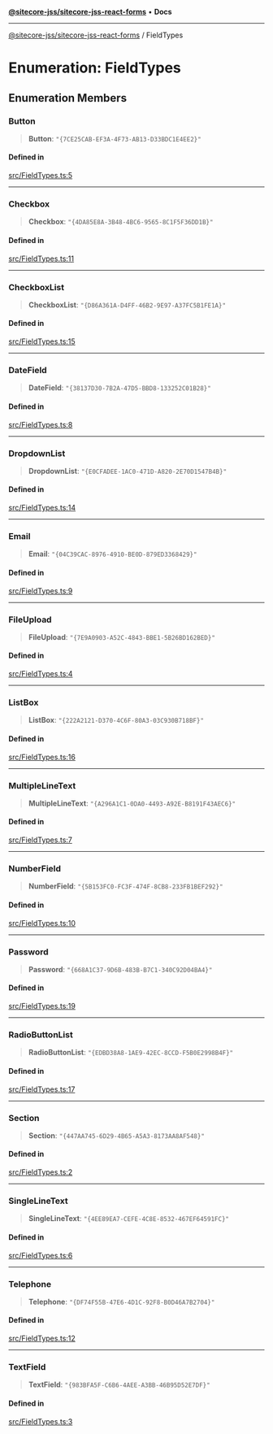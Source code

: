 [**@sitecore-jss/sitecore-jss-react-forms**](../README.md) • **Docs**

***

[@sitecore-jss/sitecore-jss-react-forms](../README.md) / FieldTypes

# Enumeration: FieldTypes

## Enumeration Members

### Button

> **Button**: `"{7CE25CAB-EF3A-4F73-AB13-D33BDC1E4EE2}"`

#### Defined in

[src/FieldTypes.ts:5](https://github.com/Sitecore/jss/blob/e262abe22bc8a139a1918b5a0c59cdb2b7252133/packages/sitecore-jss-react-forms/src/FieldTypes.ts#L5)

***

### Checkbox

> **Checkbox**: `"{4DA85E8A-3B48-4BC6-9565-8C1F5F36DD1B}"`

#### Defined in

[src/FieldTypes.ts:11](https://github.com/Sitecore/jss/blob/e262abe22bc8a139a1918b5a0c59cdb2b7252133/packages/sitecore-jss-react-forms/src/FieldTypes.ts#L11)

***

### CheckboxList

> **CheckboxList**: `"{D86A361A-D4FF-46B2-9E97-A37FC5B1FE1A}"`

#### Defined in

[src/FieldTypes.ts:15](https://github.com/Sitecore/jss/blob/e262abe22bc8a139a1918b5a0c59cdb2b7252133/packages/sitecore-jss-react-forms/src/FieldTypes.ts#L15)

***

### DateField

> **DateField**: `"{38137D30-7B2A-47D5-BBD8-133252C01B28}"`

#### Defined in

[src/FieldTypes.ts:8](https://github.com/Sitecore/jss/blob/e262abe22bc8a139a1918b5a0c59cdb2b7252133/packages/sitecore-jss-react-forms/src/FieldTypes.ts#L8)

***

### DropdownList

> **DropdownList**: `"{E0CFADEE-1AC0-471D-A820-2E70D1547B4B}"`

#### Defined in

[src/FieldTypes.ts:14](https://github.com/Sitecore/jss/blob/e262abe22bc8a139a1918b5a0c59cdb2b7252133/packages/sitecore-jss-react-forms/src/FieldTypes.ts#L14)

***

### Email

> **Email**: `"{04C39CAC-8976-4910-BE0D-879ED3368429}"`

#### Defined in

[src/FieldTypes.ts:9](https://github.com/Sitecore/jss/blob/e262abe22bc8a139a1918b5a0c59cdb2b7252133/packages/sitecore-jss-react-forms/src/FieldTypes.ts#L9)

***

### FileUpload

> **FileUpload**: `"{7E9A0903-A52C-4843-BBE1-5B26BD162BED}"`

#### Defined in

[src/FieldTypes.ts:4](https://github.com/Sitecore/jss/blob/e262abe22bc8a139a1918b5a0c59cdb2b7252133/packages/sitecore-jss-react-forms/src/FieldTypes.ts#L4)

***

### ListBox

> **ListBox**: `"{222A2121-D370-4C6F-80A3-03C930B718BF}"`

#### Defined in

[src/FieldTypes.ts:16](https://github.com/Sitecore/jss/blob/e262abe22bc8a139a1918b5a0c59cdb2b7252133/packages/sitecore-jss-react-forms/src/FieldTypes.ts#L16)

***

### MultipleLineText

> **MultipleLineText**: `"{A296A1C1-0DA0-4493-A92E-B8191F43AEC6}"`

#### Defined in

[src/FieldTypes.ts:7](https://github.com/Sitecore/jss/blob/e262abe22bc8a139a1918b5a0c59cdb2b7252133/packages/sitecore-jss-react-forms/src/FieldTypes.ts#L7)

***

### NumberField

> **NumberField**: `"{5B153FC0-FC3F-474F-8CB8-233FB1BEF292}"`

#### Defined in

[src/FieldTypes.ts:10](https://github.com/Sitecore/jss/blob/e262abe22bc8a139a1918b5a0c59cdb2b7252133/packages/sitecore-jss-react-forms/src/FieldTypes.ts#L10)

***

### Password

> **Password**: `"{668A1C37-9D6B-483B-B7C1-340C92D04BA4}"`

#### Defined in

[src/FieldTypes.ts:19](https://github.com/Sitecore/jss/blob/e262abe22bc8a139a1918b5a0c59cdb2b7252133/packages/sitecore-jss-react-forms/src/FieldTypes.ts#L19)

***

### RadioButtonList

> **RadioButtonList**: `"{EDBD38A8-1AE9-42EC-8CCD-F5B0E2998B4F}"`

#### Defined in

[src/FieldTypes.ts:17](https://github.com/Sitecore/jss/blob/e262abe22bc8a139a1918b5a0c59cdb2b7252133/packages/sitecore-jss-react-forms/src/FieldTypes.ts#L17)

***

### Section

> **Section**: `"{447AA745-6D29-4B65-A5A3-8173AA8AF548}"`

#### Defined in

[src/FieldTypes.ts:2](https://github.com/Sitecore/jss/blob/e262abe22bc8a139a1918b5a0c59cdb2b7252133/packages/sitecore-jss-react-forms/src/FieldTypes.ts#L2)

***

### SingleLineText

> **SingleLineText**: `"{4EE89EA7-CEFE-4C8E-8532-467EF64591FC}"`

#### Defined in

[src/FieldTypes.ts:6](https://github.com/Sitecore/jss/blob/e262abe22bc8a139a1918b5a0c59cdb2b7252133/packages/sitecore-jss-react-forms/src/FieldTypes.ts#L6)

***

### Telephone

> **Telephone**: `"{DF74F55B-47E6-4D1C-92F8-B0D46A7B2704}"`

#### Defined in

[src/FieldTypes.ts:12](https://github.com/Sitecore/jss/blob/e262abe22bc8a139a1918b5a0c59cdb2b7252133/packages/sitecore-jss-react-forms/src/FieldTypes.ts#L12)

***

### TextField

> **TextField**: `"{983BFA5F-C6B6-4AEE-A3BB-46B95D52E7DF}"`

#### Defined in

[src/FieldTypes.ts:3](https://github.com/Sitecore/jss/blob/e262abe22bc8a139a1918b5a0c59cdb2b7252133/packages/sitecore-jss-react-forms/src/FieldTypes.ts#L3)
